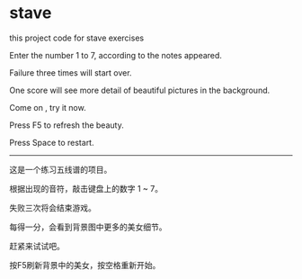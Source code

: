 # stave
this project code for stave exercises

Enter the number 1 to 7, according to the notes appeared.

Failure three times will start over.

One score will see more detail of beautiful pictures in the background.

Come on , try it now.

Press F5 to refresh the beauty.

Press Space to restart.



------------------------------------------------

这是一个练习五线谱的项目。

根据出现的音符，敲击键盘上的数字 1 ~ 7。

失败三次将会结束游戏。

每得一分，会看到背景图中更多的美女细节。

赶紧来试试吧。

按F5刷新背景中的美女，按空格重新开始。

